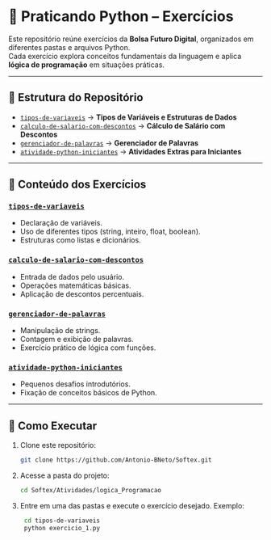 # 🐍 Praticando Python – Exercícios

Este repositório reúne exercícios da **Bolsa Futuro Digital**, organizados em diferentes pastas e arquivos Python.  
Cada exercício explora conceitos fundamentais da linguagem e aplica **lógica de programação** em situações práticas.

---

## 📂 Estrutura do Repositório

- [`tipos-de-variaveis`](./tipos-de-variaveis) → **Tipos de Variáveis e Estruturas de Dados**
- [`calculo-de-salario-com-descontos`](./calculo-de-salario-com-descontos) → **Cálculo de Salário com Descontos**
- [`gerenciador-de-palavras`](./gerenciador-de-palavras) → **Gerenciador de Palavras**
- [`atividade-python-iniciantes`](./atividade-python-iniciantes) → **Atividades Extras para Iniciantes**

---

## 📘 Conteúdo dos Exercícios

### [`tipos-de-variaveis`](./tipos-de-variaveis)
- Declaração de variáveis.
- Uso de diferentes tipos (string, inteiro, float, boolean).
- Estruturas como listas e dicionários.

### [`calculo-de-salario-com-descontos`](./calculo-de-salario-com-descontos)
- Entrada de dados pelo usuário.
- Operações matemáticas básicas.
- Aplicação de descontos percentuais.

### [`gerenciador-de-palavras`](./gerenciador-de-palavras)
- Manipulação de strings.
- Contagem e exibição de palavras.
- Exercício prático de lógica com funções.

### [`atividade-python-iniciantes`](./atividade-python-iniciantes)
- Pequenos desafios introdutórios.
- Fixação de conceitos básicos de Python.

---

## 🚀 Como Executar

1. Clone este repositório:
   ```bash
   git clone https://github.com/Antonio-BNeto/Softex.git
   ```
2. Acesse a pasta do projeto:
   ```bash
   cd Softex/Atividades/logica_Programacao
   ```
3. Entre em uma das pastas e execute o exercício desejado. Exemplo:
   ```bash
    cd tipos-de-variaveis
    python exercicio_1.py
   ```
